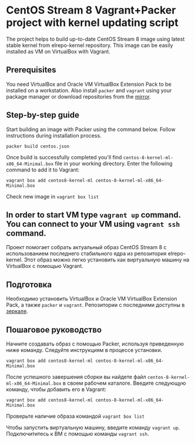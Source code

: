 # CentOS Stream 8 Vagrant+Packer project with kernel updating script
The project helps to build up-to-date CentOS Stream 8 image using latest stable kernel from elrepo-kernel repository. This image can be easily installed as VM on VirtualBox with Vagrant.

## Prerequisites
You need VirtualBox and Oracle VM VirtualBox Extension Pack to be installed on a workstation.
Also install `packer` and `vagrant` using your package manager or download repositories from the [mirror](https://hashicorp-releases.yandexcloud.net/).

## Step-by-step guide
Start building an image with Packer using the command below. Follow instructions during installation process.
```shell
packer build centos.json
```
Once build is successfully completed you'll find `centos-8-kernel-ml-x86_64-Minimal.box` file in your working directory.
Enter the following command to add it to Vagrant:
```shell
vagrant box add centos8-kernel-ml centos-8-kernel-ml-x86_64-Minimal.box
```
Check new image in `vagrant box list`

In order to start VM type `vagrant up` command.\
You can connect to your VM using `vagrant ssh` command.
---
Проект помогает собрать актуальный образ CentOS Stream 8 с использованием последнего стабильного ядра из репозитория elrepo-kernel. Этот образ можно легко установить как виртуальную машину на VirtualBox с помощью Vagrant.

## Подготовка
Необходимо установить VirtualBox и Oracle VM VirtualBox Extension Pack, а также `packer` и `vagrant`. Репозитории с последними доступны в [зеркале](https://hashicorp-releases.yandexcloud.net/).

## Пошаговое руководство
Начните создавать образ с помощью Packer, используя приведенную ниже команду. Следуйте инструкциям в процессе установки.
```shell
vagrant box add centos8-kernel-ml centos-8-kernel-ml-x86_64-Minimal.box
```
После успешного завершения сборки вы найдете файл `centos-8-kernel-ml-x86_64-Minimal.box` в своем рабочем каталоге.
Введите следующую команду, чтобы добавить его в Vagrant:
```shell
vagrant box add centos8-kernel-ml centos-8-kernel-ml-x86_64-Minimal.box
```
Проверьте наличие образа командой `vagrant box list`

Чтобы запустить виртуальную машину, введите команду `vagrant up`.\
Подключититесь к ВМ с помощью команды `vagrant ssh`.